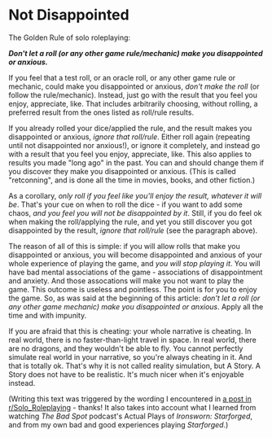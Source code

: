 # Not Disappointed

The Golden Rule of solo roleplaying:

_**Don't let a roll (or any other game rule/mechanic) make you disappointed or anxious.**_

If you feel that a test roll, or an oracle roll,
or any other game rule or mechanic,
could make you disappointed or anxious,
_don't make the roll_
(or follow the rule/mechanic).
Instead, just go with the result that you feel you enjoy, appreciate, like. 
That includes arbitrarily choosing, without rolling,
a preferred result from the ones listed as roll/rule results.

If you already rolled your dice/applied the rule,
and the result makes you disappointed or anxious,
_ignore that roll/rule_.
Either roll again (repeating until not disappointed nor anxious!),
or ignore it completely, and instead go with a result that you feel you enjoy, appreciate, like.
This also applies to results you made "long ago" in the past.
You can and should change them if you discover they make you disappointed or anxious.
(This is called "retconning", and is done all the time in movies, books, and other fiction.)

As a corollary,
_only roll if you feel like you'll enjoy the result, whatever it will be_.
That's your cue on when to roll the dice - if you want to add some chaos,
_and you feel you will not be disappointed by it_.
Still, if you do feel ok when making the roll/applying the rule,
and yet you still discover you got disappointed by the result,
_ignore that roll/rule_ (see the paragraph above).

The reason of all of this is simple:
if you will allow rolls that make you disappointed or anxious,
you will become disappointed and anxious of your whole experience of playing the game,
and _you will stop playing it_.
You will have bad mental associations of the game -
associations of disappointment and anxiety.
And those assocations will make you not want to play the game.
This outcome is useless and pointless.
The point is for you to enjoy the game.
So, as was said at the beginning of this article:
_don't let a roll (or any other game mechanic) make you disappointed or anxious_.
Apply all the time and with impunity.

If you are afraid that this is cheating:
your whole narrative is cheating.
In real world, there is no faster-than-light travel in space.
In real world, there are no dragons, and they wouldn't be able to fly.
You cannot perfectly simulate real world in your narrative,
so you're always cheating in it.
And that is totally ok.
That's why it is not called reality simulation,
but A Story.
A Story does not have to be realistic.
It's much nicer when it's enjoyable instead.

(Writing this text was triggered by the wording I encountered in
[a post in r/Solo_Roleplaying](https://old.reddit.com/comments/1dgu658/-/l8sq9i6/) - thanks!
It also takes into account what I learned
from watching _The Bad Spot_ podcast's Actual Plays of _Ironsworn: Starforged_,
and from my own bad and good experiences playing _Starforged_.)
